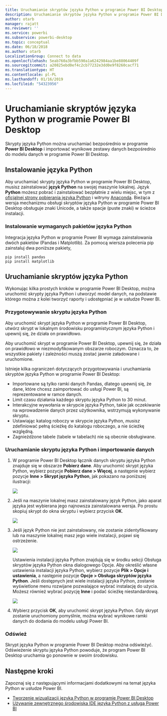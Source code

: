 ```yaml
---
title: Uruchamianie skryptów języka Python w programie Power BI Desktop
description: Uruchamianie skryptów języka Python w programie Power BI Desktop
author: otarb
manager: rajatt
ms.reviewer: ''
ms.service: powerbi
ms.subservice: powerbi-desktop
ms.topic: conceptual
ms.date: 06/18/2018
ms.author: otarb
LocalizationGroup: Connect to data
ms.openlocfilehash: 5eab760a3bfbb590a1a6242984aa1be88064409f
ms.sourcegitcommit: a20825ebd0ef4c2cb77232e3dd0e9f8260cacf71
ms.translationtype: HT
ms.contentlocale: pl-PL
ms.lasthandoff: 01/16/2019
ms.locfileid: "54323956"
---
```

# <a name="run-python-scripts-in-power-bi-desktop"></a>Uruchamianie skryptów języka Python w programie Power BI Desktop
Skrypty języka Python można uruchamiać bezpośrednio w programie **Power BI Desktop** i importować wynikowe zestawy danych bezpośrednio do modelu danych w programie Power BI Desktop.

## <a name="install-python"></a>Instalowanie języka Python
Aby uruchamiać skrypty języka Python w programie Power BI Desktop, musisz zainstalować **język Python** na swojej maszynie lokalnej. Język **Python** możesz pobrać i zainstalować bezpłatnie z wielu miejsc, w tym z [oficjalnej strony pobierania języka Python](https://www.python.org/) i witryny [Anaconda](https://anaconda.org/anaconda/python/). Bieżąca wersja mechanizmu obsługi skryptów języka Python w programie Power BI Desktop obsługuje znaki Unicode, a także spacje (puste znaki) w ścieżce instalacji.

### <a name="install-required-python-packages"></a>Instalowanie wymaganych pakietów języka Python
Integracja języka Python w programie Power BI wymaga zainstalowania dwóch pakietów (Pandas i Matplotlib).  Za pomocą wiersza polecenia pip zainstaluj dwa poniższe pakiety,

```
pip install pandas
pip install matplotlib
```

## <a name="run-python-scripts"></a>Uruchamianie skryptów języka Python
Wykonując kilka prostych kroków w programie Power BI Desktop, można uruchomić skrypty języka Python i utworzyć model danych, na podstawie którego można z kolei tworzyć raporty i udostępniać je w usłudze Power BI.

### <a name="prepare-a-python-script"></a>Przygotowywanie skryptu języka Python
Aby uruchomić skrypt języka Python w programie Power BI Desktop, utwórz skrypt w lokalnym środowisku programistycznym języka Python i upewnij się, że działa on prawidłowo.

Aby uruchomić skrypt w programie Power BI Desktop, upewnij się, że działa on prawidłowo w niezmodyfikowanym obszarze roboczym. Oznacza to, że wszystkie pakiety i zależności muszą zostać jawnie załadowane i uruchomione.

Istnieje kilka ograniczeń dotyczących przygotowywania i uruchamiania skryptów języka Python w programie Power BI Desktop:

* Importowane są tylko ramki danych Pandas, dlatego upewnij się, że dane, które chcesz zaimportować do usługi Power BI, są reprezentowane w ramce danych.
* Limit czasu działania każdego skryptu języka Python to 30 minut.
* Interakcyjne wywołania w skrypcie języka Python, takie jak oczekiwanie na wprowadzenie danych przez użytkownika, wstrzymują wykonywanie skryptu.
* Ustawiając katalog roboczy w skrypcie języka Python, *musisz* zdefiniować pełną ścieżkę do katalogu roboczego, a nie ścieżkę względną.
* Zagnieżdżone tabele (tabele w tabelach) nie są obecnie obsługiwane. 

### <a name="run-your-python-script-and-import-data"></a>Uruchamianie skryptu języka Python i importowanie danych
1. W programie Power BI Desktop łącznik danych skryptu języka Python znajduje się w obszarze **Pobierz dane**. Aby uruchomić skrypt języka Python, wybierz pozycje **Pobierz dane &gt; Więcej**, a następnie wybierz pozycje **Inne &gt; Skrypt języka Python**, jak pokazano na poniższej ilustracji:
   
   ![](media/desktop-python-scripts/python-scripts-1.png)
2. Jeśli na maszynie lokalnej masz zainstalowany język Python, jako aparat języka jest wybierana jego najnowsza zainstalowana wersja. Po prostu skopiuj skrypt do okna skryptu i wybierz przycisk **OK**.
   
   ![](media/desktop-python-scripts/python-scripts-2.png)
3. Jeśli język Python nie jest zainstalowany, nie zostanie zidentyfikowany lub na maszynie lokalnej masz jego wiele instalacji, pojawi się ostrzeżenie.
   
   ![](media/desktop-python-scripts/python-scripts-3.png)
   
   Ustawienia instalacji języka Python znajdują się w środku sekcji Obsługa skryptów języka Python okna dialogowego Opcje. Aby określić własne ustawienia instalacji języka Python, wybierz pozycje **Plik > Opcje i ustawienia**, a następnie pozycje **Opcje > Obsługa skryptów języka Python**. Jeśli dostępnych jest wiele instalacji języka Python, zostanie wyświetlone menu rozwijane pozwalające wybrać instalację do użycia. Możesz również wybrać pozycję **Inne** i podać ścieżkę niestandardową.
   
   ![](media/desktop-python-scripts/python-scripts-4.png)
4. Wybierz przycisk **OK**, aby uruchomić skrypt języka Python. Gdy skrypt zostanie uruchomiony pomyślnie, można wybrać wynikowe ramki danych do dodania do modelu usługi Power BI.

### <a name="refresh"></a>Odśwież
Skrypt języka Python w programie Power BI Desktop można odświeżyć. Odświeżenie skryptu języka Python powoduje, że program Power BI Desktop uruchamia go ponownie w swoim środowisku.

## <a name="next-steps"></a>Następne kroki
Zapoznaj się z następującymi informacjami dodatkowymi na temat języka Python w usłudze Power BI.

* [Tworzenie wizualizacji języka Python w programie Power BI Desktop](desktop-python-visuals.md)
* [Używanie zewnętrznego środowiska IDE języka Python z usługą Power BI](desktop-python-ide.md)
